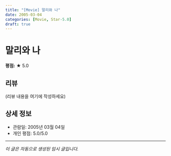 ```yaml
---
title: "[Movie] 말리와 나"
date: 2005-03-04
categories: [Movie, Star-5.0]
draft: true
---
```


# 말리와 나

**평점:** ★ 5.0

## 리뷰

(리뷰 내용을 여기에 작성하세요)

## 상세 정보

- 관람일: 2005년 03월 04일
- 개인 평점: 5.0/5.0

---

*이 글은 자동으로 생성된 임시 글입니다.*
